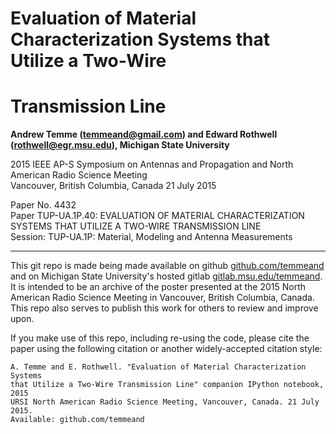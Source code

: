 # Evaluation of Material Characterization Systems that Utilize a Two-Wire
# Transmission Line

**Andrew Temme (temmeand@gmail.com) and Edward Rothwell (rothwell@egr.msu.edu),
Michigan State University**

2015 IEEE AP-S Symposium on Antennas and Propagation and North American Radio
Science Meeting  
Vancouver, British Columbia, Canada  21 July 2015

Paper No. 4432  
Paper TUP-UA.1P.40: EVALUATION OF MATERIAL CHARACTERIZATION SYSTEMS THAT UTILIZE
A TWO-WIRE TRANSMISSION LINE  
Session: TUP-UA.1P: Material, Modeling and Antenna Measurements

---

This git repo is made being made available on github
[github.com/temmeand](github.com/temmeand) and on Michigan State University's
hosted gitlab [gitlab.msu.edu/temmeand](gitlab.msu.edu/temmeand). It is intended
to be an archive of the poster presented at the 2015 North American Radio
Science Meeting in Vancouver, British Columbia, Canada. This repo also serves to
publish this work for others to review and improve upon.

If you make use of this repo, including re-using the code, please cite the paper
using the following citation or another widely-accepted citation style:
    
    A. Temme and E. Rothwell. "Evaluation of Material Characterization Systems
    that Utilize a Two-Wire Transmission Line" companion IPython notebook, 2015
    URSI North American Radio Science Meeting, Vancouver, Canada. 21 July 2015.
    Available: github.com/temmeand
